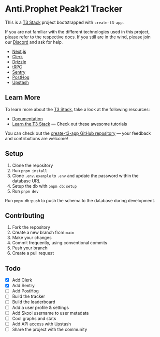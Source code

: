# Anti.Prophet Peak21 Tracker

This is a [T3 Stack](https://create.t3.gg/) project bootstrapped with `create-t3-app`.

If you are not familiar with the different technologies used in this project, please refer to the respective docs. If you still are in the wind, please join our [Discord](https://t3.gg/discord) and ask for help.

- [Next.js](https://nextjs.org)
- [Clerk](https://clerk.com)
- [Drizzle](https://orm.drizzle.team)
- [tRPC](https://trpc.io)
- [Sentry](https://sentry.io)
- [PostHog](https://posthog.com)
- [Upstash](https://upstash.com)

## Learn More

To learn more about the [T3 Stack](https://create.t3.gg/), take a look at the following resources:

- [Documentation](https://create.t3.gg/)
- [Learn the T3 Stack](https://create.t3.gg/en/faq#what-learning-resources-are-currently-available) — Check out these awesome tutorials

You can check out the [create-t3-app GitHub repository](https://github.com/t3-oss/create-t3-app) — your feedback and contributions are welcome!

## Setup

1. Clone the repository
2. Run `pnpm install`
3. Clone `.env.example` to `.env` and update the password within the database URL
4. Setup the db with `pnpm db:setup`
5. Run `pnpm dev`

Run `pnpm db:push` to push the schema to the database during development.

## Contributing

1. Fork the repository
2. Create a new branch from `main`
3. Make your changes
4. Commit frequently, using conventional commits
5. Push your branch
6. Create a pull request

## Todo

- [x] Add Clerk
- [x] Add Sentry
- [ ] Add PostHog
- [ ] Build the tracker
- [ ] Build the leaderboard
- [ ] Add a user profile & settings
- [ ] Add Skool username to user metadata
- [ ] Cool graphs and stats
- [ ] Add API access with Upstash
- [ ] Share the project with the community

